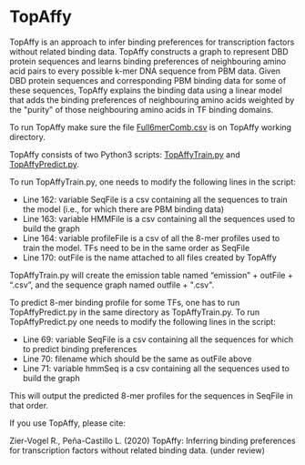 # TopAffy
TopAffy is an approach to infer binding preferences for transcription factors without related binding data. TopAffy constructs a  graph to represent DBD protein sequences  and learns binding preferences of neighbouring amino acid pairs to every possible k-mer DNA sequence from PBM data. Given DBD protein sequences and corresponding PBM binding data for some of these sequences, TopAffy explains the binding data using a linear model that adds the binding preferences of neighbouring amino acids weighted by the "purity" of those neighbouring amino acids in TF binding domains.

To run TopAffy make sure the file [Full6merComb.csv](Full6merComb.csv) is on TopAffy working directory.

TopAffy consists of two Python3 scripts: [TopAffyTrain.py](TopAffyTrain.py) and [TopAffyPredict.py](TopAffyPredict.py).

To run TopAffyTrain.py, one needs to modify the following lines in the script:
* Line 162: variable SeqFile is a csv containing all the sequences to train the model (i.e., for which there are PBM binding data)
* Line 163: variable HMMFile is a csv containing all the sequences used to build the graph
* Line 164: variable profileFile  is a csv of all the 8-mer profiles used to train the model. TFs need to be in the same order as SeqFile
* Line 170: outFile is the name attached to all files created by TopAffy

TopAffyTrain.py will create the emission table named “emission” + outFile + “.csv”, and the sequence graph named outfile + ".csv". 

To predict 8-mer binding profile for some TFs, one has to run TopAffyPredict.py in the same directory as TopAffyTrain.py. To run TopAffyPredict.py one needs to modify the following lines in the script:
* Line 69: variable SeqFile is a csv containing all the sequences for which to predict binding preferences 
* Line 70: filename which should be the same as outFile above
* Line 71: variable hmmSeq is a csv containing all the sequences used to build the graph

This will output the predicted 8-mer profiles for the sequences in SeqFile in that order.

If you use TopAffy, please cite:

Zier-Vogel R., Peña-Castillo L. (2020) TopAffy: Inferring binding preferences for transcription factors without related binding data. (under review)
